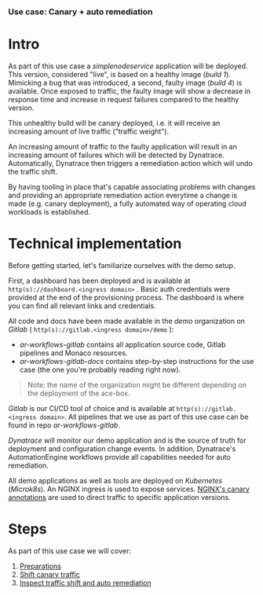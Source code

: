 ### Use case: Canary + auto remediation

# Intro

As part of this use case a *simplenodeservice* application will be deployed. This version, considered "live", is based on a healthy image (*build 1*). Mimicking a bug that was introduced, a second, faulty image (*build 4*) is available. Once exposed to traffic, the faulty image will show a decrease in response time and increase in request failures compared to the healthy version.

This unhealthy build will be canary deployed, i.e. it will receive an increasing amount of live traffic ("traffic weight").

An increasing amount of traffic to the faulty application will result in an increasing amount of failures which will be detected by Dynatrace. Automatically, Dynatrace then triggers a remediation action which will undo the traffic shift.

By having tooling in place that's capable associating problems with changes and providing an appropriate remediation action everytime a change is made (e.g. canary deployment), a fully automated way of operating cloud workloads is established.

# Technical implementation

Before getting started, let's familiarize ourselves with the demo setup.

First, a dashboard has been deployed and is available at `http(s)://dashboard.<ingress domain>` . Basic auth credentials were provided at the end of the provisioning process. The dashboard is where you can find all relevant links and credentials.

All code and docs have been made available in the *demo* organization on *Gitlab* ( `http(s)://gitlab.<ingress domain>/demo` ):

- *ar-workflows-gitlab* contains all application source code, Gitlab pipelines and Monaco resources.
- *ar-workflows-gitlab-docs* contains step-by-step instructions for the use case (the one you're probably reading right now).

>Note: the name of the organization might be different depending on the deployment of the ace-box.

*Gitlab* is our CI/CD tool of choice and is available at `http(s)://gitlab.<ingress domain>`. All pipelines that we use as part of this use case can be found in repo *ar-workflows-gitlab*.

*Dynatrace* will monitor our demo application and is the source of truth for deployment and configuration change events. In addition, Dynatrace's AutomationEngine workflows provide all capabilities needed for auto remediation.

All demo applications as well as tools are deployed on *Kubernetes* (*Microk8s*). An NGINX ingress is used to expose services. [NGINX's canary annotations](https://kubernetes.github.io/ingress-nginx/user-guide/nginx-configuration/annotations/#canary) are used to direct traffic to specific application versions.

# Steps

As part of this use case we will cover:

1. [Preparations](/01_preparations)
2. [Shift canary traffic](/02_canary)
3. [Inspect traffic shift and auto remediation](/_03_auto_remediation)

